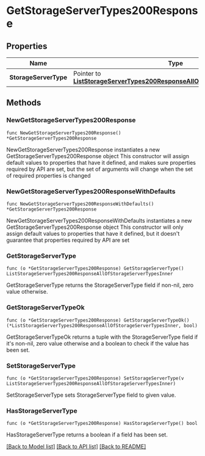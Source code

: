 # GetStorageServerTypes200Response

## Properties

Name | Type | Description | Notes
------------ | ------------- | ------------- | -------------
**StorageServerType** | Pointer to [**ListStorageServerTypes200ResponseAllOfStorageServerTypesInner**](ListStorageServerTypes200ResponseAllOfStorageServerTypesInner.md) |  | [optional] 

## Methods

### NewGetStorageServerTypes200Response

`func NewGetStorageServerTypes200Response() *GetStorageServerTypes200Response`

NewGetStorageServerTypes200Response instantiates a new GetStorageServerTypes200Response object
This constructor will assign default values to properties that have it defined,
and makes sure properties required by API are set, but the set of arguments
will change when the set of required properties is changed

### NewGetStorageServerTypes200ResponseWithDefaults

`func NewGetStorageServerTypes200ResponseWithDefaults() *GetStorageServerTypes200Response`

NewGetStorageServerTypes200ResponseWithDefaults instantiates a new GetStorageServerTypes200Response object
This constructor will only assign default values to properties that have it defined,
but it doesn't guarantee that properties required by API are set

### GetStorageServerType

`func (o *GetStorageServerTypes200Response) GetStorageServerType() ListStorageServerTypes200ResponseAllOfStorageServerTypesInner`

GetStorageServerType returns the StorageServerType field if non-nil, zero value otherwise.

### GetStorageServerTypeOk

`func (o *GetStorageServerTypes200Response) GetStorageServerTypeOk() (*ListStorageServerTypes200ResponseAllOfStorageServerTypesInner, bool)`

GetStorageServerTypeOk returns a tuple with the StorageServerType field if it's non-nil, zero value otherwise
and a boolean to check if the value has been set.

### SetStorageServerType

`func (o *GetStorageServerTypes200Response) SetStorageServerType(v ListStorageServerTypes200ResponseAllOfStorageServerTypesInner)`

SetStorageServerType sets StorageServerType field to given value.

### HasStorageServerType

`func (o *GetStorageServerTypes200Response) HasStorageServerType() bool`

HasStorageServerType returns a boolean if a field has been set.


[[Back to Model list]](../README.md#documentation-for-models) [[Back to API list]](../README.md#documentation-for-api-endpoints) [[Back to README]](../README.md)


